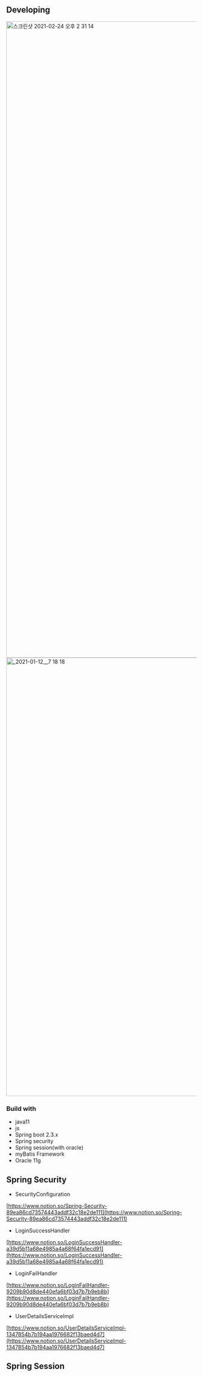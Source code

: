 ## Developing

<img width="1679" alt="스크린샷 2021-02-24 오후 2 31 14" src="https://user-images.githubusercontent.com/71886066/109613670-d7178e00-7b74-11eb-99b8-23929bfc61c1.png">
<img width="1157" alt="_2021-01-12__7 18 18" src="https://user-images.githubusercontent.com/71886066/109613901-2a89dc00-7b75-11eb-8548-b2c63e9d0fdf.png">


### Build with

- java11
- js
- Spring boot 2.3.x
- Spring security
- Spring session(with oracle)
- myBatis Framework
- Oracle 11g

## Spring Security

- SecurityConfiguration

[https://www.notion.so/Spring-Security-89ea86cd73574443addf32c18e2de111](https://www.notion.so/Spring-Security-89ea86cd73574443addf32c18e2de111)

- LoginSuccessHandler

[https://www.notion.so/LoginSuccessHandler-a39d5b11a68e4985a4a68f64fa1ecd91](https://www.notion.so/LoginSuccessHandler-a39d5b11a68e4985a4a68f64fa1ecd91)

- LoginFailHandler

[https://www.notion.so/LoginFailHandler-9209b90d8de440efa6bf03d7b7b9eb8b](https://www.notion.so/LoginFailHandler-9209b90d8de440efa6bf03d7b7b9eb8b)

- UserDetailsServiceImpl

[https://www.notion.so/UserDetailsServiceImpl-1347854b7b194aa1976682f13baed4d7](https://www.notion.so/UserDetailsServiceImpl-1347854b7b194aa1976682f13baed4d7)

## Spring Session
